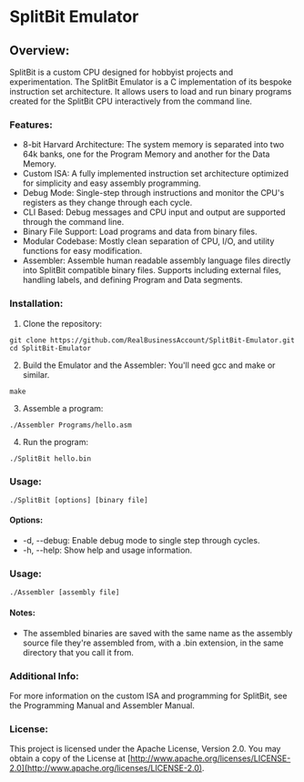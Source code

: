 # SplitBit Emulator

## Overview:
SplitBit is a custom CPU designed for hobbyist projects and experimentation. The SplitBit Emulator is a C implementation of its bespoke instruction set architecture. It allows users to load and run binary programs created for the SplitBit CPU interactively from the command line.

### Features:
- 8-bit Harvard Architecture: The system memory is separated into two 64k banks, one for the Program Memory and another for the Data Memory.
- Custom ISA: A fully implemented instruction set architecture optimized for simplicity and easy assembly programming.
- Debug Mode: Single-step through instructions and monitor the CPU's registers as they change through each cycle.
- CLI Based: Debug messages and CPU input and output are supported through the command line.
- Binary File Support: Load programs and data from binary files.
- Modular Codebase: Mostly clean separation of CPU, I/O, and utility functions for easy modification.
- Assembler: Assemble human readable assembly language files directly into SplitBit compatible binary files. Supports including external files, handling labels, and defining Program and Data segments.

### Installation:
1) Clone the repository:
```
git clone https://github.com/RealBusinessAccount/SplitBit-Emulator.git
cd SplitBit-Emulator
```
2) Build the Emulator and the Assembler: You'll need gcc and make or similar.
```
make
```
3) Assemble a program:
```
./Assembler Programs/hello.asm
```

4) Run the program:
```
./SplitBit hello.bin
```

### Usage:
```
./SplitBit [options] [binary file]
```
#### Options:
- -d, --debug: Enable debug mode to single step through cycles.
- -h, --help: Show help and usage information.

### Usage:
```
./Assembler [assembly file]
```
#### Notes:
- The assembled binaries are saved with the same name as the assembly source file they're assembled from, with a .bin extension, in the same directory that you call it from.

### Additional Info:
For more information on the custom ISA and programming for SplitBit, see the Programming Manual and Assembler Manual.

### License:
This project is licensed under the Apache License, Version 2.0. You may obtain a copy of the License at [http://www.apache.org/licenses/LICENSE-2.0](http://www.apache.org/licenses/LICENSE-2.0).
